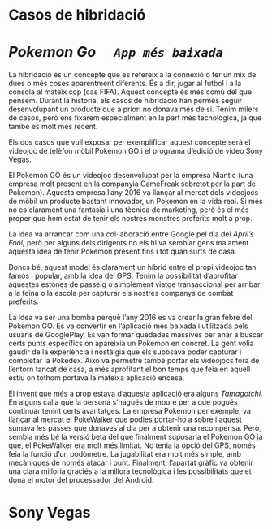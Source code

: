 # Casos de hibridació
# *Pokemon Go    `  App més baixada`*
La hibridació és un concepte que es refereix a la connexió o fer un mix de dues o més coses aparentment diferents. És a dir, jugar al futbol i a la consola al mateix cop (cas FIFA). Aquest concepte és més comú del que pensem. Durant la historia, els casos de hibridació han permès seguir desenvolupant un producte que a priori no donava més de si. Tenim milers de casos, però ens fixarem especialment en la part més tecnològica, ja que també és molt més recent.

Els dos casos que vull exposar per exemplificar aquest concepte serà el videojoc de telèfon mòbil Pokemon GO i el programa d’edició de vídeo Sony Vegas.

El Pokemon GO és un videojoc desenvolupat per la empresa Niantic (una empresa molt present en la companyia GameFreak sobretot per la part de Pokemon). Aquesta empresa l’any 2016 va llançar al mercat dels videojocs de mòbil un producte bastant innovador, un Pokemon en la vida real. Si més no es clarament una fantasia i una tècnica de marketing, però és el més proper que hem estat de tenir els nostres monstres preferits molt a prop.

La idea va arrancar com una col·laboració entre Google pel dia del _April’s Fool,_ però per alguns dels dirigents no els hi va semblar gens malament aquesta idea de tenir Pokemon present fins i tot quan surts de casa.

Doncs bé, aquest model és clarament un híbrid entre el propi videojoc tan famós i popular, amb la idea del GPS. Tenim la possibilitat d’aprofitar aquestes estones de passeig o simplement viatge transaccional per arribar a la feina o la escola per capturar els nostres companys de combat preferits.

La idea va ser una bomba perquè l’any 2016 es va crear la gran febre del Pokemon GO. Es va convertir en l’aplicació més baixada i utilitzada pels usuaris de GooglePlay. Es van formar quedades massives per anar a buscar certs punts específics on apareixia un Pokemon en concret. La gent volia gaudir de la experiència i nostàlgia que els suposava poder capturar i completar la Pokedex. Això va permetre també portar els videojocs fora de l’entorn tancat de casa, a més aprofitant el bon temps que feia en aquell estiu on tothom portava la mateixa aplicació encesa.

El invent que més a prop estava d’aquesta aplicació era alguns _Tamagotchi._ En alguns calia que la persona s’hagués de moure per a que pogués continuar tenint certs avantatges. La empresa Pokemon per exemple, va llançar al mercat el PokeWalker que podies portar-ho a sobre i aquest sumava les passes que donaves al dia per a obtenir una recompensa. Però, sembla més bé la versió beta del que finalment suposaria el Pokemon GO ja que, el PokeWalker era molt més limitat. No tenia la opció del GPS, només feia la funció d’un podòmetre. La jugabilitat era molt més simple, amb mecàniques de només atacar i punt. Finalment, l’apartat gràfic va obtenir una clara milloria graciés a la millora tecnològica i les possibilitats que et dona el motor del processador del Android.



# Sony Vegas 
